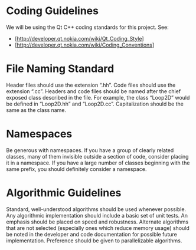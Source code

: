# Coding Guidelines

We will be using the Qt C++ coding standards for this project. See:

* [http://developer.qt.nokia.com/wiki/Qt_Coding_Style]
* [http://developer.qt.nokia.com/wiki/Coding_Conventions]

# File Naming Standard

Header files should use the extension “.hh”. Code files should use the extension “.cc”. Headers and code files should be named after the chief exposed class described in the file. For example, the class “Loop2D” would be defined in “Loop2D.hh” and “Loop2D.cc”. Capitalization should be the same as the class name.

# Namespaces

Be generous with namespaces. If you have a group of clearly related classes, many of them invisible outside a section of code, consider placing it in a namespace.
If you have a large number of classes beginning with the same prefix, you should definitely consider a namespace.

# Algorithmic Guidelines

Standard, well-understood algorithms should be used whenever possible. Any algorithmic implementation should include a basic set of unit tests. An emphasis should be placed on speed and robustness. Alternate algorithms that are not selected (especially ones which reduce memory usage) should be noted in the developer and code documentation for possible future implementation.
Preference should be given to parallelizable algorithms.
